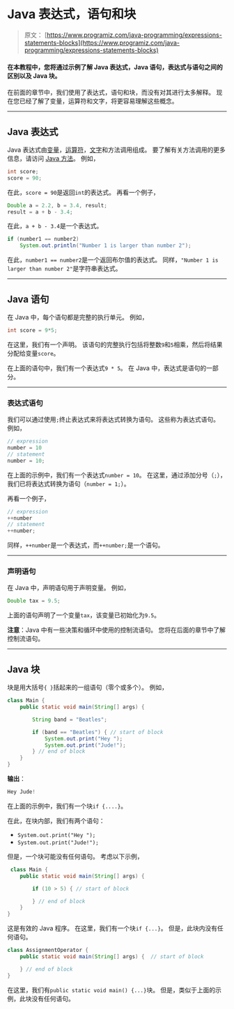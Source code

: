 # Java 表达式，语句和块

> 原文： [https://www.programiz.com/java-programming/expressions-statements-blocks](https://www.programiz.com/java-programming/expressions-statements-blocks)

#### 在本教程中，您将通过示例了解 Java 表达式，Java 语句，表达式与语句之间的区别以及 Java 块。

在前面的章节中，我们使用了表达式，语句和块，而没有对其进行太多解释。 现在您已经了解了变量，运算符和文字，将更容易理解这些概念。

* * *

## Java 表达式

Java 表达式由[变量](/java-programming/variables-primitive-data-types#variables "Java Variables")，[运算符](/java-programming/operators "Java Operators")，[文字](/java-programming/variables-primitive-data-types#literals "Java Literals")和方法调用组成。 要了解有关方法调用的更多信息，请访问 [Java 方法](/java-programming/methods "Java Methods")。 例如，

```java
int score; 
score = 90; 
```

在此，`score = 90`是返回`int`的表达式。 再看一个例子，

```java
Double a = 2.2, b = 3.4, result;
result = a + b - 3.4; 
```

在此，`a + b - 3.4`是一个表达式。

```java
if (number1 == number2)
    System.out.println("Number 1 is larger than number 2"); 
```

在此，`number1 == number2`是一个返回布尔值的表达式。 同样，`"Number 1 is larger than number 2"`是字符串表达式。

* * *

## Java 语句

在 Java 中，每个语句都是完整的执行单元。 例如，

```java
int score = 9*5; 
```

在这里，我们有一个声明。 该语句的完整执行包括将整数`9`和`5`相乘，然后将结果分配给变量`score`。

在上面的语句中，我们有一个表达式`9 * 5`。 在 Java 中，表达式是语句的一部分。

* * *

### 表达式语句

我们可以通过使用`;`终止表达式来将表达式转换为语句。 这些称为表达式语句。 例如，

```java
// expression
number = 10
// statement
number = 10; 
```

在上面的示例中，我们有一个表达式`number = 10`。 在这里，通过添加分号（`;`），我们已将表达式转换为语句（`number = 1;`）。

再看一个例子，

```java
// expression
++number
// statement
++number; 
```

同样，`++number`是一个表达式，而`++number;`是一个语句。

* * *

### 声明语句

在 Java 中，声明语句用于声明变量。 例如，

```java
Double tax = 9.5; 
```

上面的语句声明了一个变量`tax`，该变量已初始化为`9.5`。

**注意**：Java 中有一些决策和循环中使用的控制流语句。 您将在后面的章节中了解控制流语句。

* * *

## Java 块

块是用大括号`{ }`括起来的一组语句（零个或多个）。 例如，

```java
class Main {
    public static void main(String[] args) {

        String band = "Beatles";

        if (band == "Beatles") { // start of block
            System.out.print("Hey ");
            System.out.print("Jude!");
        } // end of block
    }
} 
```

**输出**：

```java
Hey Jude! 
```

在上面的示例中，我们有一个块`if {....}`。

在此，在块内部，我们有两个语句：

*   `System.out.print("Hey ");`
*   `System.out.print("Jude!");`

但是，一个块可能没有任何语句。 考虑以下示例，

```java
 class Main {
    public static void main(String[] args) {

        if (10 > 5) { // start of block	

        } // end of block
    }
} 
```

这是有效的 Java 程序。 在这里，我们有一个块`if {...}`。 但是，此块内没有任何语句。

```java
class AssignmentOperator {
    public static void main(String[] args) {  // start of block 	

    } // end of block
} 
```

在这里，我们有`public static void main() {...}`块。 但是，类似于上面的示例，此块没有任何语句。